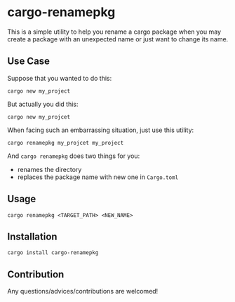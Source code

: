 # cargo-renamepkg
This is a simple utility to help you rename a cargo package when you may create a package with an unexpected name or just want to change its name.

## Use Case
Suppose that you wanted to do this:
```shell
cargo new my_project
```

But actually you did this:
```shell
cargo new my_projcet
```

When facing such an embarrassing situation, just use this utility:
```shell
cargo renamepkg my_projcet my_project
```
And `cargo renamepkg` does two things for you: 
- renames the directory
- replaces the package name with new one in `Cargo.toml`

## Usage
```shell
cargo renamepkg <TARGET_PATH> <NEW_NAME>
```

## Installation
```shell
cargo install cargo-renamepkg
```

## Contribution
Any questions/advices/contributions are welcomed!